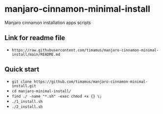 # manjaro-cinnamon-minimal-install
Manjaro cinnamon installation apps scripts

## Link for readme file

- `https://raw.githubusercontent.com/timamus/manjaro-cinnamon-minimal-install/main/README.md`

## Quick start

- `git clone https://github.com/timamus/manjaro-cinnamon-minimal-install.git`
- `cd manjaro-minimal-install/`
- `find ./ -name "*.sh" -exec chmod +x {} \;`
- `./1_install.sh`
- `./2_install.sh`
